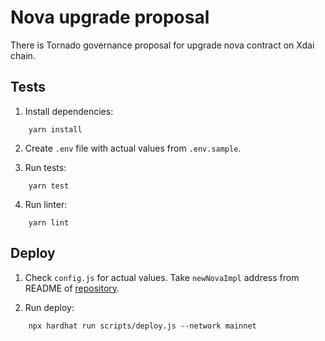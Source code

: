 # Nova upgrade proposal

There is Tornado governance proposal for upgrade nova contract on Xdai chain.

## Tests

1. Install dependencies:

```
    yarn install
```

2. Create `.env` file with actual values from `.env.sample`.

3. Run tests:

```
    yarn test
```

4. Run linter:

```
    yarn lint
```

## Deploy

1. Check `config.js` for actual values. Take `newNovaImpl` address from README of [repository](https://github.com/tornadocash/tornado-nova).

2. Run deploy:

```
    npx hardhat run scripts/deploy.js --network mainnet
```
